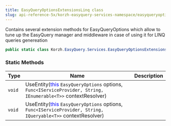 ```yaml
---
title: EasyQueryOptionsExtensionsLinq class
slug: api-reference-5x/korzh-easyquery-services-namespace/easyqueryoptionsextensionslinq-class
---
```



Contains several extension methods for EasyQueryOptions  which allow to tune up the EasyQuery manager and middleware  in case of using it for LINQ queries genereation
```csharp
public static class Korzh.EasyQuery.Services.EasyQueryOptionsExtensionsLinq

```

### Static Methods

| Type | Name | Description | 
| --- | --- | --- | 
| `void` | UseEntity(<span style='color: blue'>this</span> `EasyQueryOptions` options, `Func<IServiceProvider, String, IEnumerable<T>>` contextResolver) |  | 
| `void` | UseEntity(<span style='color: blue'>this</span> `EasyQueryOptions` options, `Func<IServiceProvider, String, IQueryable<T>>` contextResolver) |  |